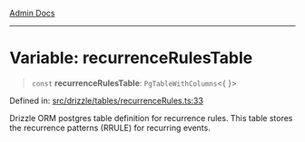 [Admin Docs](/)

***

# Variable: recurrenceRulesTable

> `const` **recurrenceRulesTable**: `PgTableWithColumns`\<\{ \}\>

Defined in: [src/drizzle/tables/recurrenceRules.ts:33](https://github.com/Sourya07/talawa-api/blob/3df16fa5fb47e8947dc575f048aef648ae9ebcf8/src/drizzle/tables/recurrenceRules.ts#L33)

Drizzle ORM postgres table definition for recurrence rules.
This table stores the recurrence patterns (RRULE) for recurring events.
